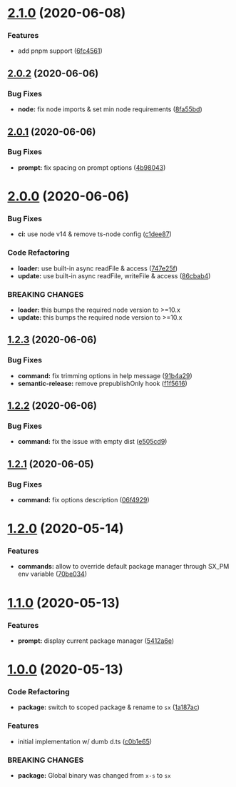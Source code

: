 # [2.1.0](https://github.com/arcdelta/sx/compare/v2.0.2...v2.1.0) (2020-06-08)


### Features

* add pnpm support ([6fc4561](https://github.com/arcdelta/sx/commit/6fc456178621016ae9ce53e6a0974d3c9b53d2dc))

## [2.0.2](https://github.com/arcdelta/sx/compare/v2.0.1...v2.0.2) (2020-06-06)


### Bug Fixes

* **node:** fix node imports & set min node requirements ([8fa55bd](https://github.com/arcdelta/sx/commit/8fa55bd3eece903ba65a28ec40717593b28c0351))

## [2.0.1](https://github.com/arcdelta/sx/compare/v2.0.0...v2.0.1) (2020-06-06)


### Bug Fixes

* **prompt:** fix spacing on prompt options ([4b98043](https://github.com/arcdelta/sx/commit/4b9804363954b714c0759a7cff124d46b4ed1375))

# [2.0.0](https://github.com/arcdelta/sx/compare/v1.2.3...v2.0.0) (2020-06-06)


### Bug Fixes

* **ci:** use node v14 & remove ts-node config ([c1dee87](https://github.com/arcdelta/sx/commit/c1dee87afb8ea82e717c99e7a18a72dce9b8e8eb))


### Code Refactoring

* **loader:** use built-in async readFile & access ([747e25f](https://github.com/arcdelta/sx/commit/747e25f83b16429cf177d2f7d53ca5ac8a94a973))
* **update:** use built-in async readFile, writeFile & access ([86cbab4](https://github.com/arcdelta/sx/commit/86cbab483d6c67a63300431e36273edcf750ac7f))


### BREAKING CHANGES

* **loader:** this bumps the required node version to >=10.x
* **update:** this bumps the required node version to >=10.x

## [1.2.3](https://github.com/arcdelta/sx/compare/v1.2.2...v1.2.3) (2020-06-06)


### Bug Fixes

* **command:** fix trimming options in help message ([91b4a29](https://github.com/arcdelta/sx/commit/91b4a29a849ee59a8401f0ab00066faac401bc18))
* **semantic-release:** remove prepublishOnly hook ([f1f5616](https://github.com/arcdelta/sx/commit/f1f5616368c8f6d59241d8e4d0b4bf1983fe2f95))

## [1.2.2](https://github.com/arcdelta/sx/compare/v1.2.1...v1.2.2) (2020-06-06)


### Bug Fixes

* **command:** fix the issue with empty dist ([e505cd9](https://github.com/arcdelta/sx/commit/e505cd9fbfda5d5ba437f21d5e5ce764b3b2e591))

## [1.2.1](https://github.com/arcdelta/sx/compare/v1.2.0...v1.2.1) (2020-06-05)


### Bug Fixes

* **command:** fix options description ([06f4929](https://github.com/arcdelta/sx/commit/06f4929a7b9ccdd524db452d74571f5896223776))

# [1.2.0](https://github.com/arcdelta/sx/compare/v1.1.0...v1.2.0) (2020-05-14)


### Features

* **commands:** allow to override default package manager through SX_PM env variable ([70be034](https://github.com/arcdelta/sx/commit/70be0343c1f965c0c52ff0a1829ca024f819b3f4))



# [1.1.0](https://github.com/arcdelta/sx/compare/v1.0.0...v1.1.0) (2020-05-13)


### Features

* **prompt:** display current package manager ([5412a6e](https://github.com/arcdelta/sx/commit/5412a6e19870e2fbe91f17227b229dafa88605d2))



# [1.0.0](https://github.com/arcdelta/sx/compare/c0b1e65c4c02ea5d6acd0d1dd2da0b8d8c77ddb3...v1.0.0) (2020-05-13)


### Code Refactoring

* **package:** switch to scoped package & rename to `sx` ([1a187ac](https://github.com/arcdelta/sx/commit/1a187ac5ec167f294a51eb040e7f31e8392a2ce9))


### Features

* initial implementation w/ dumb d.ts ([c0b1e65](https://github.com/arcdelta/sx/commit/c0b1e65c4c02ea5d6acd0d1dd2da0b8d8c77ddb3))


### BREAKING CHANGES

* **package:** Global binary was changed from `x-s` to `sx`
